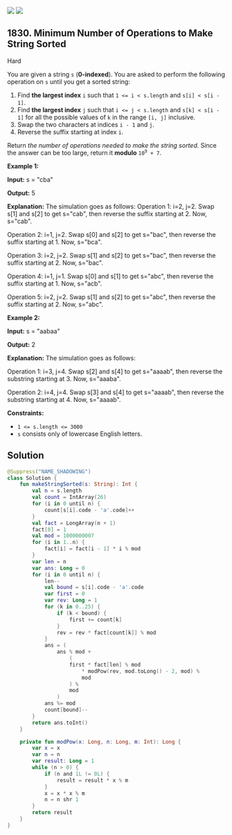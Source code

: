 [![](https://img.shields.io/github/stars/javadev/LeetCode-in-Kotlin?label=Stars&style=flat-square)](https://github.com/javadev/LeetCode-in-Kotlin)
[![](https://img.shields.io/github/forks/javadev/LeetCode-in-Kotlin?label=Fork%20me%20on%20GitHub%20&style=flat-square)](https://github.com/javadev/LeetCode-in-Kotlin/fork)

## 1830\. Minimum Number of Operations to Make String Sorted

Hard

You are given a string `s` (**0-indexed**). You are asked to perform the following operation on `s` until you get a sorted string:

1.  Find **the largest index** `i` such that `1 <= i < s.length` and `s[i] < s[i - 1]`.
2.  Find **the largest index** `j` such that `i <= j < s.length` and `s[k] < s[i - 1]` for all the possible values of `k` in the range `[i, j]` inclusive.
3.  Swap the two characters at indices `i - 1` and `j`.
4.  Reverse the suffix starting at index `i`.

Return _the number of operations needed to make the string sorted._ Since the answer can be too large, return it **modulo** <code>10<sup>9</sup> + 7</code>.

**Example 1:**

**Input:** s = "cba"

**Output:** 5

**Explanation:** The simulation goes as follows: Operation 1: i=2, j=2. Swap s[1] and s[2] to get s="cab", then reverse the suffix starting at 2. Now, s="cab".

Operation 2: i=1, j=2. Swap s[0] and s[2] to get s="bac", then reverse the suffix starting at 1. Now, s="bca". 

Operation 3: i=2, j=2. Swap s[1] and s[2] to get s="bac", then reverse the suffix starting at 2. Now, s="bac".

Operation 4: i=1, j=1. Swap s[0] and s[1] to get s="abc", then reverse the suffix starting at 1. Now, s="acb". 

Operation 5: i=2, j=2. Swap s[1] and s[2] to get s="abc", then reverse the suffix starting at 2. Now, s="abc".

**Example 2:**

**Input:** s = "aabaa"

**Output:** 2

**Explanation:** The simulation goes as follows: 

Operation 1: i=3, j=4. Swap s[2] and s[4] to get s="aaaab", then reverse the substring starting at 3. Now, s="aaaba". 

Operation 2: i=4, j=4. Swap s[3] and s[4] to get s="aaaab", then reverse the substring starting at 4. Now, s="aaaab".

**Constraints:**

*   `1 <= s.length <= 3000`
*   `s` consists only of lowercase English letters.

## Solution

```kotlin
@Suppress("NAME_SHADOWING")
class Solution {
    fun makeStringSorted(s: String): Int {
        val n = s.length
        val count = IntArray(26)
        for (i in 0 until n) {
            count[s[i].code - 'a'.code]++
        }
        val fact = LongArray(n + 1)
        fact[0] = 1
        val mod = 1000000007
        for (i in 1..n) {
            fact[i] = fact[i - 1] * i % mod
        }
        var len = n
        var ans: Long = 0
        for (i in 0 until n) {
            len--
            val bound = s[i].code - 'a'.code
            var first = 0
            var rev: Long = 1
            for (k in 0..25) {
                if (k < bound) {
                    first += count[k]
                }
                rev = rev * fact[count[k]] % mod
            }
            ans = (
                ans % mod +
                    (
                    first * fact[len] % mod
                        * modPow(rev, mod.toLong() - 2, mod) %
                        mod
                    ) %
                    mod
                )
            ans %= mod
            count[bound]--
        }
        return ans.toInt()
    }

    private fun modPow(x: Long, n: Long, m: Int): Long {
        var x = x
        var n = n
        var result: Long = 1
        while (n > 0) {
            if (n and 1L != 0L) {
                result = result * x % m
            }
            x = x * x % m
            n = n shr 1
        }
        return result
    }
}
```